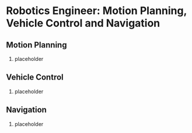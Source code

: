 # Robotics Engineer: Motion Planning, Vehicle Control and Navigation

## Motion Planning 
1. placeholder 

## Vehicle Control
1. placeholder 

## Navigation
1. placeholder
